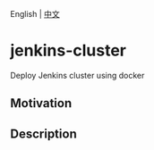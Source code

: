 English | [中文](./README_zh_CN.md)

# jenkins-cluster
Deploy Jenkins cluster using docker

## Motivation

## Description
